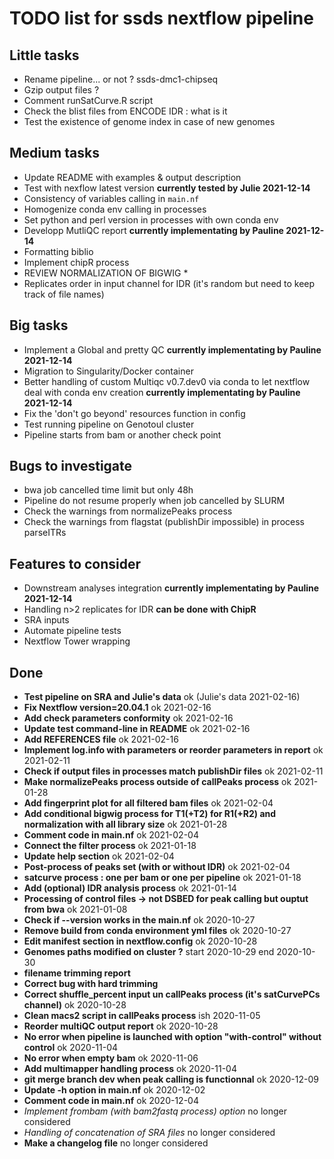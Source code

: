 # TODO list for ssds nextflow pipeline
## Little tasks
* Rename pipeline... or not ? ssds-dmc1-chipseq
* Gzip output files ?
* Comment runSatCurve.R script
* Check the blist files from ENCODE IDR : what is it
* Test the existence of genome index in case of new genomes

## Medium tasks
* Update README with examples & output description
* Test with nexflow latest version **currently tested by Julie 2021-12-14**
* Consistency of variables calling in ``main.nf``
* Homogenize conda env calling in processes
* Set python and perl version in processes with own conda env
* Developp MutliQC report **currently implementating by Pauline 2021-12-14**
* Formatting biblio 
* Implement chipR process
* REVIEW NORMALIZATION OF BIGWIG *
* Replicates order in input channel for IDR (it's random but need to keep track of file names)

## Big tasks
* Implement a Global and pretty QC **currently implementating by Pauline 2021-12-14**
* Migration to Singularity/Docker container
* Better handling of custom Multiqc v0.7.dev0 via conda to let nextflow deal with conda env creation **currently implementating by Pauline 2021-12-14**
* Fix the 'don't go beyond' resources function in config
* Test running pipeline on Genotoul cluster
* Pipeline starts from bam or another check point

## Bugs to investigate
* bwa job cancelled time limit but only 48h
* Pipeline do not resume properly when job cancelled by SLURM
* Check the warnings from normalizePeaks process
* Check the warnings from flagstat (publishDir impossible) in process parseITRs

## Features to consider
* Downstream analyses integration **currently implementating by Pauline 2021-12-14**
* Handling n>2 replicates for IDR **can be done with ChipR**
* SRA inputs
* Automate pipeline tests
* Nextflow Tower wrapping

## Done
* **Test pipeline on SRA and Julie's data** ok (Julie's data 2021-02-16)
* **Fix Nextflow version=20.04.1** ok 2021-02-16
* **Add check parameters conformity** ok 2021-02-16
* **Update test command-line in README** ok 2021-02-16
* **Add REFERENCES file** ok 2021-02-16
* **Implement log.info with parameters or reorder parameters in report** ok 2021-02-11
* **Check if output files in processes match publishDir files** ok 2021-02-11
* **Make normalizePeaks process outside of callPeaks process** ok 2021-01-28
* **Add fingerprint plot for all filtered bam files** ok 2021-02-04
* **Add conditional bigwig process for T1(+T2) for R1(+R2) and normalization with all library size** ok 2021-01-28
* **Comment code in main.nf** ok 2021-02-04
* **Connect the filter process** ok 2021-01-18
* **Update help section** ok 2021-02-04
* **Post-process of peaks set (with or without IDR)** ok 2021-02-04
* **satcurve process : one per bam or one per pipeline** ok 2021-01-18
* **Add (optional) IDR analysis process** ok 2021-01-14
* **Processing of control files -> not DSBED for peak calling but ouptut from bwa** ok 2021-01-08
* **Check if --version works in the main.nf** ok 2020-10-27
* **Remove build from conda environment yml files** ok 2020-10-27
* **Edit manifest section in nextflow.config** ok 2020-10-28
* **Genomes paths modified on cluster ?** start 2020-10-29 end 2020-10-30
* **filename trimming report** 
* **Correct bug with hard trimming**
* **Correct shuffle_percent input un callPeaks process (it's satCurvePCs channel)** ok 2020-10-28
* **Clean macs2 script in callPeaks process** ish 2020-11-05
* **Reorder multiQC output report** ok 2020-10-28
* **No error when pipeline is launched with option "with-control" without control** ok 2020-11-04
* **No error when empty bam** ok 2020-11-06 
* **Add multimapper handling process** ok 2020-11-04
* **git merge branch dev when peak calling is functionnal** ok 2020-12-09
* **Update  -h option in main.nf** ok 2020-12-02
* **Comment code in main.nf** ok 2020-12-04
* *Implement frombam (with bam2fastq process) option* no longer considered
* *Handling of concatenation of SRA files* no longer considered
* **Make a changelog file** no longer considered


